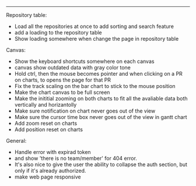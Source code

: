 

---------------------

Repository table:
- Load all the repositories at once to add sorting and search feature
- add a loading to the repository table
- Show loading somewhere when change the page in repository table

Canvas:
- Show the keyboard shortcuts somewhere on each canvas
- canvas show outdated data with gray color tone
- Hold ctrl, then the mouse becomes pointer and when clicking on a PR on charts, to opens the page for that PR
- Fix the track scaling on the bar chart to stick to the mouse position
- Make the chart canvas to be full screen
- Make the inititial zooming on both charts to fit all the avaliable data both vertically and horizantolly
- Make sure notification on chart never goes out of the view
- Make sure the cursor time box never goes out of the view in gantt chart
- Add zoom reset on charts
- Add position reset on charts

General:
- Handle error with expirad token
- and show 'there is no team/member' for 404 error.
- It's also nice to give the user the ability to collapse the auth section, but only if it's already authorized.
- make web page responsive

